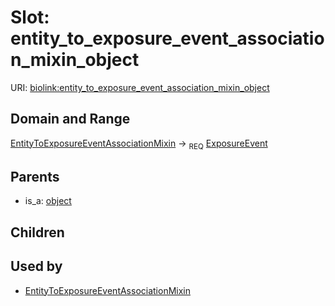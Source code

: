
# Slot: entity_to_exposure_event_association_mixin_object




URI: [biolink:entity_to_exposure_event_association_mixin_object](https://w3id.org/biolink/vocab/entity_to_exposure_event_association_mixin_object)


## Domain and Range

[EntityToExposureEventAssociationMixin](EntityToExposureEventAssociationMixin.md) ->  <sub>REQ</sub>
 [ExposureEvent](ExposureEvent.md)

## Parents

 *  is_a: [object](object.md)

## Children


## Used by

 * [EntityToExposureEventAssociationMixin](EntityToExposureEventAssociationMixin.md)
